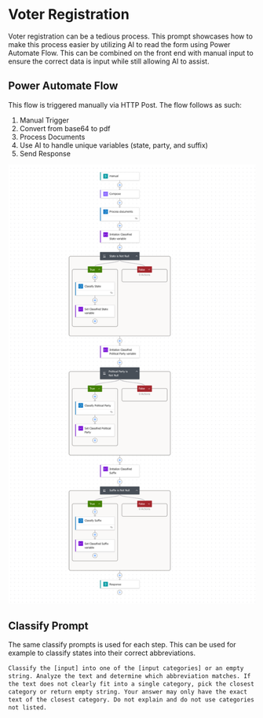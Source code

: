 # Voter Registration

Voter registration can be a tedious process. This prompt showcases how to make this process easier by utilizing AI to read the form using Power Automate Flow. This can be combined on the front end with manual input to ensure the correct data is input while still allowing AI to assist.


## Power Automate Flow

This flow is triggered manually via HTTP Post. The flow follows as such:
1. Manual Trigger
2. Convert from base64 to pdf
3. Process Documents
4. Use AI to handle unique variables (state, party, and suffix)
5. Send Response

![flow](flow.png)

## Classify Prompt

The same classify prompts is used for each step. This can be used for example to classify states into their correct abbreviations.

```
Classify the [input] into one of the [input categories] or an empty string. Analyze the text and determine which abbreviation matches. If the text does not clearly fit into a single category, pick the closest category or return empty string. Your answer may only have the exact text of the closest category. Do not explain and do not use categories not listed.
```